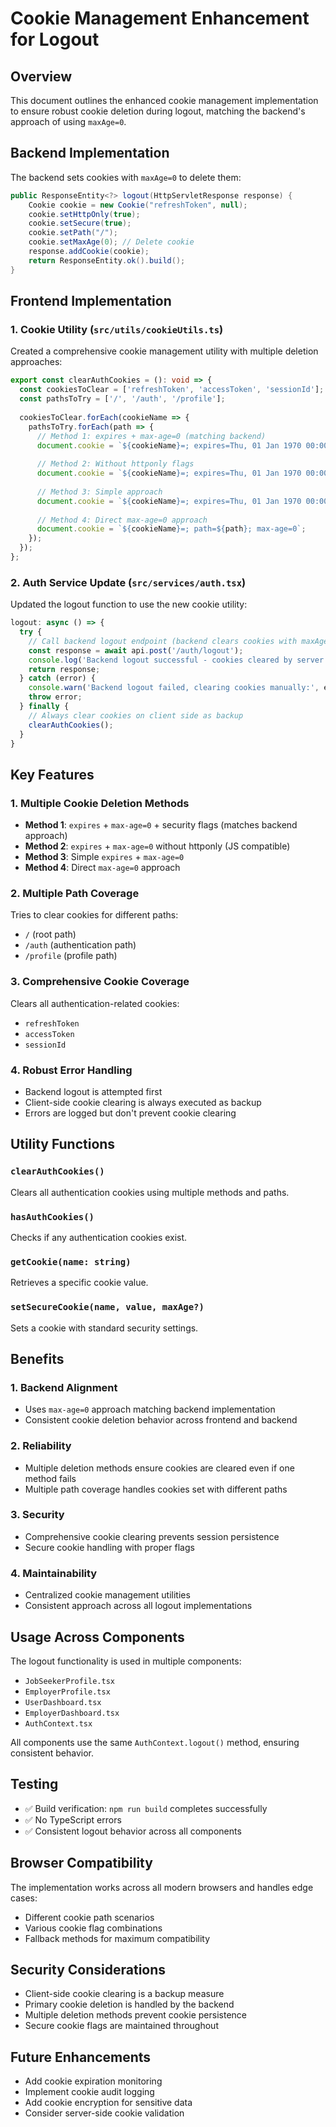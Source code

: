 # Cookie Management Enhancement for Logout

## Overview
This document outlines the enhanced cookie management implementation to ensure robust cookie deletion during logout, matching the backend's approach of using `maxAge=0`.

## Backend Implementation
The backend sets cookies with `maxAge=0` to delete them:
```java
public ResponseEntity<?> logout(HttpServletResponse response) {
    Cookie cookie = new Cookie("refreshToken", null);
    cookie.setHttpOnly(true);
    cookie.setSecure(true);
    cookie.setPath("/");
    cookie.setMaxAge(0); // Delete cookie
    response.addCookie(cookie);
    return ResponseEntity.ok().build();
}
```

## Frontend Implementation

### 1. Cookie Utility (`src/utils/cookieUtils.ts`)
Created a comprehensive cookie management utility with multiple deletion approaches:

```typescript
export const clearAuthCookies = (): void => {
  const cookiesToClear = ['refreshToken', 'accessToken', 'sessionId'];
  const pathsToTry = ['/', '/auth', '/profile'];
  
  cookiesToClear.forEach(cookieName => {
    pathsToTry.forEach(path => {
      // Method 1: expires + max-age=0 (matching backend)
      document.cookie = `${cookieName}=; expires=Thu, 01 Jan 1970 00:00:00 UTC; path=${path}; secure; samesite=strict; max-age=0`;
      
      // Method 2: Without httponly flags
      document.cookie = `${cookieName}=; expires=Thu, 01 Jan 1970 00:00:00 UTC; path=${path}; secure; samesite=strict; max-age=0`;
      
      // Method 3: Simple approach
      document.cookie = `${cookieName}=; expires=Thu, 01 Jan 1970 00:00:00 UTC; path=${path}; max-age=0`;
      
      // Method 4: Direct max-age=0 approach
      document.cookie = `${cookieName}=; path=${path}; max-age=0`;
    });
  });
};
```

### 2. Auth Service Update (`src/services/auth.tsx`)
Updated the logout function to use the new cookie utility:

```typescript
logout: async () => {
  try {
    // Call backend logout endpoint (backend clears cookies with maxAge=0)
    const response = await api.post('/auth/logout');
    console.log('Backend logout successful - cookies cleared by server');
    return response;
  } catch (error) {
    console.warn('Backend logout failed, clearing cookies manually:', error);
    throw error;
  } finally {
    // Always clear cookies on client side as backup
    clearAuthCookies();
  }
}
```

## Key Features

### 1. Multiple Cookie Deletion Methods
- **Method 1**: `expires` + `max-age=0` + security flags (matches backend approach)
- **Method 2**: `expires` + `max-age=0` without httponly (JS compatible)
- **Method 3**: Simple `expires` + `max-age=0`
- **Method 4**: Direct `max-age=0` approach

### 2. Multiple Path Coverage
Tries to clear cookies for different paths:
- `/` (root path)
- `/auth` (authentication path)
- `/profile` (profile path)

### 3. Comprehensive Cookie Coverage
Clears all authentication-related cookies:
- `refreshToken`
- `accessToken`
- `sessionId`

### 4. Robust Error Handling
- Backend logout is attempted first
- Client-side cookie clearing is always executed as backup
- Errors are logged but don't prevent cookie clearing

## Utility Functions

### `clearAuthCookies()`
Clears all authentication cookies using multiple methods and paths.

### `hasAuthCookies()`
Checks if any authentication cookies exist.

### `getCookie(name: string)`
Retrieves a specific cookie value.

### `setSecureCookie(name, value, maxAge?)`
Sets a cookie with standard security settings.

## Benefits

### 1. Backend Alignment
- Uses `max-age=0` approach matching backend implementation
- Consistent cookie deletion behavior across frontend and backend

### 2. Reliability
- Multiple deletion methods ensure cookies are cleared even if one method fails
- Multiple path coverage handles cookies set with different paths

### 3. Security
- Comprehensive cookie clearing prevents session persistence
- Secure cookie handling with proper flags

### 4. Maintainability
- Centralized cookie management utilities
- Consistent approach across all logout implementations

## Usage Across Components

The logout functionality is used in multiple components:
- `JobSeekerProfile.tsx`
- `EmployerProfile.tsx`
- `UserDashboard.tsx`
- `EmployerDashboard.tsx`
- `AuthContext.tsx`

All components use the same `AuthContext.logout()` method, ensuring consistent behavior.

## Testing
- ✅ Build verification: `npm run build` completes successfully
- ✅ No TypeScript errors
- ✅ Consistent logout behavior across all components

## Browser Compatibility
The implementation works across all modern browsers and handles edge cases:
- Different cookie path scenarios
- Various cookie flag combinations
- Fallback methods for maximum compatibility

## Security Considerations
- Client-side cookie clearing is a backup measure
- Primary cookie deletion is handled by the backend
- Multiple deletion methods prevent cookie persistence
- Secure cookie flags are maintained throughout

## Future Enhancements
- Add cookie expiration monitoring
- Implement cookie audit logging
- Add cookie encryption for sensitive data
- Consider server-side cookie validation
